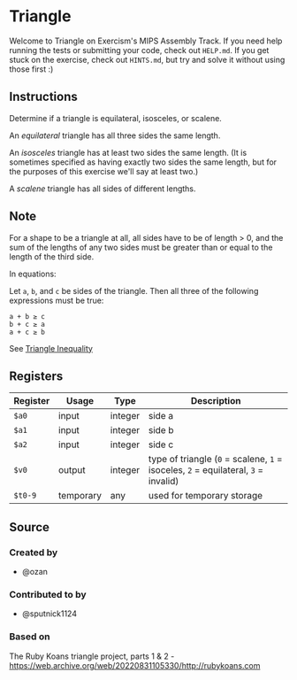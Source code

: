 # Triangle

Welcome to Triangle on Exercism's MIPS Assembly Track.
If you need help running the tests or submitting your code, check out `HELP.md`.
If you get stuck on the exercise, check out `HINTS.md`, but try and solve it without using those first :)

## Instructions

Determine if a triangle is equilateral, isosceles, or scalene.

An _equilateral_ triangle has all three sides the same length.

An _isosceles_ triangle has at least two sides the same length.
(It is sometimes specified as having exactly two sides the same length, but for the purposes of this exercise we'll say at least two.)

A _scalene_ triangle has all sides of different lengths.

## Note

For a shape to be a triangle at all, all sides have to be of length > 0, and the sum of the lengths of any two sides must be greater than or equal to the length of the third side.

In equations:

Let `a`, `b`, and `c` be sides of the triangle.
Then all three of the following expressions must be true:

```text
a + b ≥ c
b + c ≥ a
a + c ≥ b
```

See [Triangle Inequality][triangle-inequality]

[triangle-inequality]: https://en.wikipedia.org/wiki/Triangle_inequality

## Registers

| Register | Usage     | Type    | Description                                                                        |
| -------- | --------- | ------- | ---------------------------------------------------------------------------------- |
| `$a0`    | input     | integer | side a                                                                             |
| `$a1`    | input     | integer | side b                                                                             |
| `$a2`    | input     | integer | side c                                                                             |
| `$v0`    | output    | integer | type of triangle (`0` = scalene, `1` = isoceles, `2` = equilateral, `3` = invalid) |
| `$t0-9`  | temporary | any     | used for temporary storage                                                         |

## Source

### Created by

- @ozan

### Contributed to by

- @sputnick1124

### Based on

The Ruby Koans triangle project, parts 1 & 2 - https://web.archive.org/web/20220831105330/http://rubykoans.com